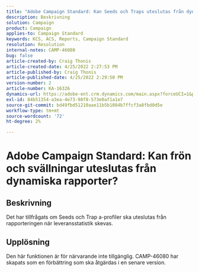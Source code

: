 ```yaml
---
title: "Adobe Campaign Standard: Kan Seeds och Traps uteslutas från dynamiska rapporter?"
description: Beskrivning
solution: Campaign
product: Campaign
applies-to: Campaign Standard
keywords: KCS, ACS, Reports, Campaign Standard
resolution: Resolution
internal-notes: CAMP-46080
bug: false
article-created-by: Craig Thonis
article-created-date: 4/25/2022 2:27:53 PM
article-published-by: Craig Thonis
article-published-date: 4/25/2022 2:29:50 PM
version-number: 2
article-number: KA-16326
dynamics-url: https://adobe-ent.crm.dynamics.com/main.aspx?forceUCI=1&pagetype=entityrecord&etn=knowledgearticle&id=1a050fe1-a3c4-ec11-a7b6-0022480a1ec2
exl-id: 84b51354-a3ea-4e73-98f8-573e0af1a1e7
source-git-commit: bd49fbd51210aae11b5b1084b7ffcf3a8fbd0d5e
workflow-type: tm+mt
source-wordcount: '72'
ht-degree: 2%

---
```


# Adobe Campaign Standard: Kan frön och svällningar uteslutas från dynamiska rapporter?

## Beskrivning


Det har tillfrågats om Seeds och Trap a-profiler ska uteslutas från rapporteringen när leveransstatistik skevas.


## Upplösning


Den här funktionen är för närvarande inte tillgänglig. CAMP-46080 har skapats som en förbättring som ska åtgärdas i en senare version.
